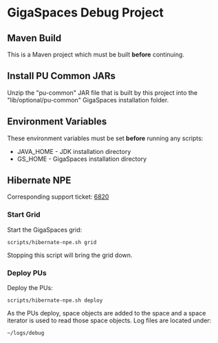 # GigaSpaces Debug Project

## Maven Build
This is a Maven project which must be built **before** continuing.


## Install PU Common JARs
Unzip the "pu-common" JAR file that is built by this project into the "lib/optional/pu-common" GigaSpaces installation folder.


## Environment Variables
These environment variables must be set **before** running any scripts:
* JAVA_HOME - JDK installation directory
* GS_HOME - GigaSpaces installation directory


## Hibernate NPE
Corresponding support ticket: [6820](https://support2.gigaspaces.com/support/tickets/6820)

### Start Grid
Start the GigaSpaces grid:

```
scripts/hibernate-npe.sh grid

```
Stopping this script will bring the grid down.

### Deploy PUs
Deploy the PUs:

```
scripts/hibernate-npe.sh deploy

```

As the PUs deploy, space objects are added to the space and a space iterator is used to read those space objects.  Log files are located under:

```
~/logs/debug

```
